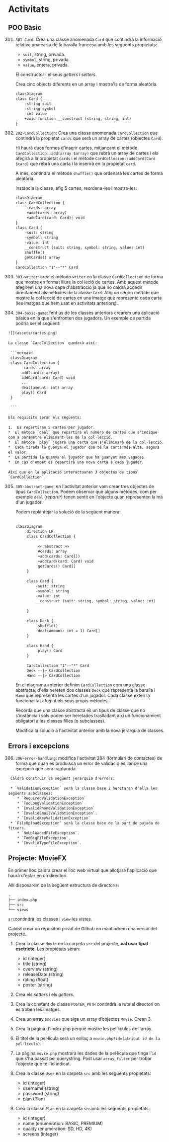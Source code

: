 # Activitats

## POO Bàsic

301. `301-Card`: Crea una classe anomenada `Card` que contindrà la informació
     relativa una carta de la baralla francesa amb les seguents propietats:

     * `suit`, string, privada.
     * `symbol`, string, privada.
     * `value`, entera, privada.

     El constructor i el seus _getters_ i _setters_.

     Crea cinc objects diferents en un array i mostra'ls de forma aleatòria. 

     ```mermaid
     classDiagram
     class Card {
         -string suit
         -string symbol
         -int value
         +void function __construct (string, string, int)
     } 
     ```
    
302. `302-CardCollection`: Crea una classe anomenada `CardCollection` que contindrà la propietat
     `cards` que serà un array de cartes (objectes `Card`).

     Hi haurà dues formes d'inserir cartes, mitjançant el mètode `CardCollection::add(array $array)` que rebrà un array de cartes i els afegirà a la propietat `cards` i el mètode `CardCollecion::addCard(Card $card)` que rebrà una carta i la inserirà en la propietat `card`.

     A més, contindrà el mètode `shuffle()` que ordenarà les cartes de forma aleatòria.

     Instància la classe, afig 5 cartes, reordena-les i mostra-les.

     ```mermaid        
     classDiagram
     class CardCollection {
          -cards: array
          +add(cards: array)
          +addCard(card: Card): void
     }
     class Card {
         -suit: string
         -symbol: string
         -value: int
         __construct (suit: string, symbol: string, value: int)
         shuffle()
         getCards() array
     } 
     CardCollection "1"--"*" Card
     ```
            
303. `303-writer`: crea el mètodo `writer` en la classe `CardCollection` de forma que mostre en format lliure la   col·leció de cartes. Amb aquest mètode afegirem una nova capa d'abstracció ja que no caldrà accedir directament als mètodes de la classe `Card`.  Afig un segon mètode que mostre la col·lecció de cartes en una imatge que represente cada carta (les imatges que hem usat en activitats anteriors).

304. `304-basic-game`: fent ús de les classes anteriors crearem una aplicació bàsica en la que s'enfronten dos jugadors. Un exemple de partida podria ser el següent:

    ![](assets/cartes.png)

    La classe `CardCollection` quedarà així:

     ```mermaid        
     classDiagram
     class CardCollection {
          -cards: array
          add(cards: array)
          addCard(card: Card) void
          ...
          deal(amount: int) array
          play() Card
     }

     ```
    
    Els requisits seran els següents:

    1.  Es repartiran 5 cartes per jugador.
    *  El mètode `deal` que repartirà el número de cartes que s'indique com a paràmetre eliminant-les de la col·lecció.
    *  El mètode `play` jugarà una carta que s'eliminarà de la col·lecció.
    *  Cada tirada la guanya el jugador que té la carta més alta, segons el valor.
    *  La partida la guanya el jugador que ha guanyat més vegades.
    *  En cas d'empat es repartirà una nova carta a cada jugador.
    
    Així que en la aplicació interactuaran 3 objectes de tipus `CardCollection`.

305. `305-abstract-game`: en l'activitat anterior vam crear tres objectes de tipus `CardCollection`.  Podem observar que alguns mètodes, com per exemple `deal` (_repartir_) tenen sentit en l'objecte quan representen la mà d'un jugador.

     Podem replantejar la solució de la següent manera:


     ```mermaid

     classDiagram
          direction LR
          class CardCollection {     

               << abstract >>
               #cards: array
               +add(cards: Card[])
               +addCard(card: Card) void
               getCards() Card[]
          }
     
          class Card {
              -suit: string
              -symbol: string
              -value: int
              __construct (suit: string, symbol: string, value: int)
     
          } 

          class Deck {                    
               shuffle()
               deal(amount: int = 1) Card[]
          }

          class Hand {                    
               play() Card
          }

          CardCollection "1"--"*" Card
          Deck --|> CardCollection
          Hand --|> CardCollection        
     ```

     En el diagrama anterior definim `CardCollection` com una classe abstracta, d'ella hereten dos classes `Deck` que representa la baralla i `Hand` que representa les cartes d'un jugador. Cada classe exten la funcionalitat afegint els seus propis mètodes.

     Recorda que una classe abstracta és un tipus de classe que no s'instància i sols poden ser heretades traslladant així un funcionamient obligatori a les classes filles (o subclasses). 

     Modifica la solució a l'activitat anterior amb la nova jerarquia de classes.

## Errors i excepcions

306.   `306-error-handling`: modifica l'activitat 284 (formulari de contactes) de forma que quan es produisca un error de validació és llance una excepció que serà capturada.

     Caldrà construir la següent jerarquia d'errors:

     * `ValidationException` serà la classe base i heretaran d'ella les següents subclasses:
        * `RequiredValidationException`
        * `TooLongValidationException`
        * `InvalidPhoneValidationException`
        * `InvalidEmailValidationException`.
        * `InvalidKeyValidationException`
     * `FileUploadException` serà la classe base de la part de pujada de fitxers.
        * `NoUploadedFileException`.
        * `TooBigFileException`.
        * `InvalidTypeFileException`.


## Projecte: MovieFX
   
    
En primer lloc caldrà crear el lloc web virtual que allotjarà l'aplicació que haurà d'estar en un directori.

Allí disposarem de la següent estructura de directoris:

```shell       
.
├── index.php
├── src                
└── views
```

`src`contindrà les classes i `view` les vistes.

Caldrà crear un repositori privat de Github on mantindrem una versió del projecte.

 1. Crea la classe `Movie` en la carpeta `src` del projecte, **cal usar tipat esctricte**. Les propietats seran:
     * id (integer)
     * title (string)
     * overview (string)
     * releaseDate (string)
     * rating (float)
     * poster (string)
   1. Crea els _setters_ i els _getters_.
   2. Crea la constant de classe `POSTER_PATH` contindrà la ruta al directori on es troben les imatges.
   3. Crea un array `$movies` que siga un array d’objectes `Movie`. Crean 3.
   4. Crea la pàgina d'index.php perquè mostre les pel·licules de l'array.
   5. El títol de la pel·licula  serà un enllaç a `movie.php?id=[atribut id de la pel·lícula]`.
   6. La pàgina `movie.php` mostrarà les dades de la pel·licula que tinga l'`id` que s'ha passat pel 
querystring. Post usar `array_filter` per trobar l'objecte que té l'id indicat.
  
2. Crea la classe `User` en la carpeta `src` amb les següents propietats:
      * id (integer)
      * username (string)
      * password (string)
      * plan (Plan)
   
3. Crea la classe `Plan` en la carpeta `src`amb les següents propietats:
      * id (integer)
      * name (enumeration: BASIC, PREMIUM)
      * quality (enumeration: SD, HD, 4K)
      * screens (integer)